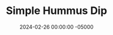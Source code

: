 ---
layout: post
title:  "Simple Hummus Dip"
date:   2024-02-26 00:00:00 -05000
categories: 
- Recipes
- Sauces, etc.
permalink: /recipes/hummus
image: /assets/Food/Spreads, Sauces, Toppings/Hummus/hummus.jpg
ing: hummus-ing
facts: hummus-facts
Prep: 15
Rest: 
Cook: 
Source1: 
Source2: 
Description: Hummus is a staple in my fridge. It's so easy to make, very nutritious, and tastes great on just about anything. Don't count out the cottage cheese! It helps make it creamy without using tahini, something I personally never keep in my kitchen as I'm not really a fan of it. If you like the classic tahini though, go for it! Each serving is about 2 tbsp or 30 g.
Instructions: 
- Drain and rinse the chickpeas.  Blend up chickpeas in a food processor with liquids (oil, cottage cheese, lemon) and garlic<br><br>

- Once fully blended, add the spices (cumin, chili, paprika, onion, pepper, and salt) and blend until well mixed<br><br>

- Optionally top with everything bagel seasoning. Transfer to a Tupperware and store in the fridge
---